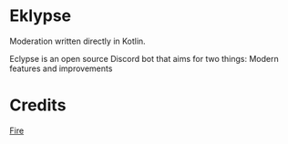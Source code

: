 # Eklypse
Moderation written directly in Kotlin.

Eclypse is an open source Discord bot that aims for two things: Modern features and improvements

# Credits
[Fire](https://github.com/firediscordbot/bot)
